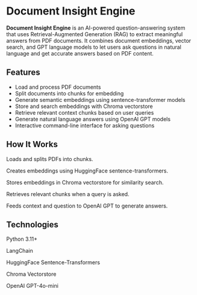 # Document Insight Engine

**Document Insight Engine** is an AI-powered question-answering system that uses Retrieval-Augmented Generation (RAG) to extract meaningful answers from PDF documents. It combines document embeddings, vector search, and GPT language models to let users ask questions in natural language and get accurate answers based on PDF content.

## Features

- Load and process PDF documents  
- Split documents into chunks for embedding  
- Generate semantic embeddings using sentence-transformer models  
- Store and search embeddings with Chroma vectorstore  
- Retrieve relevant context chunks based on user queries  
- Generate natural language answers using OpenAI GPT models  
- Interactive command-line interface for asking questions  

## How It Works
Loads and splits PDFs into chunks.

Creates embeddings using HuggingFace sentence-transformers.

Stores embeddings in Chroma vectorstore for similarity search.

Retrieves relevant chunks when a query is asked.

Feeds context and question to OpenAI GPT to generate answers.

## Technologies
Python 3.11+

LangChain

HuggingFace Sentence-Transformers

Chroma Vectorstore

OpenAI GPT-4o-mini


